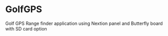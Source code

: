# GolfGPS
Golf GPS Range finder application using Nextion panel and Butterfly board with SD card option
